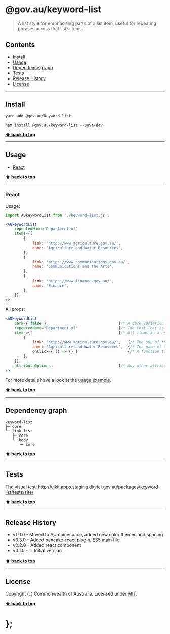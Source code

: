 @gov.au/keyword-list
============

> A list style for emphasising parts of a list item, useful for repeating phrases across that list’s items. 


## Contents

* [Install](#install)
* [Usage](#usage)
* [Dependency graph](#dependency-graph)
* [Tests](#tests)
* [Release History](#release-history)
* [License](#license)


----------------------------------------------------------------------------------------------------------------------------------------------------------------


## Install


```shell
yarn add @gov.au/keyword-list
```

```shell
npm install @gov.au/keyword-list --save-dev
```


**[⬆ back to top](#contents)**


----------------------------------------------------------------------------------------------------------------------------------------------------------------


## Usage


* [React](#react)


**[⬆ back to top](#contents)**


----------------------------------------------------------------------------------------------------------------------------------------------------------------


### React

Usage:

```jsx
import AUkeywordList from './keyword-list.js';

<AUkeywordList
	repeatedName='Department of'
	items={[
		{
			link: 'http://www.agriculture.gov.au/',
			name: 'Agriculture and Water Resources',
		},
		{
			link: 'https://www.communications.gov.au/',
			name: 'Communications and the Arts',
		},
		{
			link: 'https://www.finance.gov.au/',
			name: 'Finance',
		},
	]}
/>
```

All props:

```jsx
<AUkeywordList
	dark={ false }                                {/* A dark variation of the component */}
	repeatedName="Department of"                  {/* The text That is repeated in each item */}
	items={[                                      {/* All items in a neat array */}
		{
			link: 'http://www.agriculture.gov.au/',   {/* The URL of this item, optional */}
			name: 'Agriculture and Water Resources',  {/* The name of the item */}
			onClick={ () => {} }                      {/* A function to execute when the link is clicked, optional */}
		},
	]},
	attributeOptions                              {/* Any other attribute options */}
/>
```

For more details have a look at the [usage example](https://github.com/govau/uikit/tree/master/packages/keyword-list/tests/react/index.js).


**[⬆ back to top](#contents)**


----------------------------------------------------------------------------------------------------------------------------------------------------------------


## Dependency graph

```shell
keyword-list
├─ core
└─ link-list
   ├─ core
   └─ body
      └─ core
```


**[⬆ back to top](#contents)**


----------------------------------------------------------------------------------------------------------------------------------------------------------------


## Tests

The visual test: http://uikit.apps.staging.digital.gov.au/packages/keyword-list/tests/site/


**[⬆ back to top](#contents)**


----------------------------------------------------------------------------------------------------------------------------------------------------------------


## Release History

* v1.0.0 - Moved to AU namespace, added new color themes and spacing
* v0.3.0 - Added pancake-react plugin, ES5 main file
* v0.2.0 - Added react component
* v0.1.0 - 💥 Initial version


**[⬆ back to top](#contents)**


----------------------------------------------------------------------------------------------------------------------------------------------------------------


## License

Copyright (c) Commonwealth of Australia.
Licensed under [MIT](https://raw.githubusercontent.com/govau/uikit/packages/core/master/LICENSE).


**[⬆ back to top](#contents)**

# };
